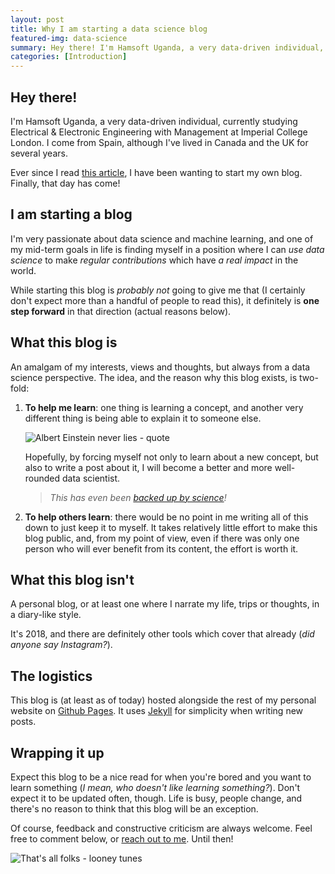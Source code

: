 ```yaml
---
layout: post
title: Why I am starting a data science blog
featured-img: data-science
summary: Hey there! I'm Hamsoft Uganda, a very data-driven individual, currently studying Electrical & Electronic Engineering with Management at Imperial College London. I'm interested in data science and machine learning. Read more to find out!
categories: [Introduction]
---
```


## Hey there!

I'm Hamsoft Uganda, a very data-driven individual, currently studying Electrical & Electronic Engineering with Management at Imperial College London. I come from Spain, although I've lived in Canada and the UK for several years.

Ever since I read [this article](https://medium.com/@racheltho/why-you-yes-you-should-blog-7d2544ac1045), I have been wanting to start my own blog. Finally, that day has come!

## I am starting a blog

I'm very passionate about data science and machine learning, and one of my mid-term goals in life is finding myself in a position where I can *use data science* to make *regular contributions* which have *a real impact* in the world.

While starting this blog is *probably not* going to give me that (I certainly don't expect more than a handful of people to read this), it definitely is **one step forward** in that direction (actual reasons below).

## What this blog is

An amalgam of my interests, views and thoughts, but always from a data science perspective. The idea, and the reason why this blog exists, is two-fold:

1. **To help me learn**: one thing is learning a concept, and another very different thing is being able to explain it to someone else.

	![Albert Einstein never lies - quote](https://blog.hamsoftug.com/assets/img/posts_contents/einstein-quote.jpg "Albert Einstain never lies")

	Hopefully, by forcing myself not only to learn about a new concept, but also to write a post about it, I will become a better and more well-rounded data scientist.

	> _This has even been [backed up by science](http://ideas.time.com/2011/11/30/the-protege-effect/)!_

2. **To help others learn**: there would be no point in me writing all of this down to just keep it to myself. It takes relatively little effort to make this blog public, and, from my point of view, even if there was only one person who will ever benefit from its content, the effort is worth it.

## What this blog isn't

A personal blog, or at least one where I narrate my life, trips or thoughts, in a diary-like style.

It's 2018, and there are definitely other tools which cover that already (*did anyone say Instagram?*).

## The logistics

This blog is (at least as of today) hosted alongside the rest of my personal website on [Github Pages](https://pages.github.com/). It uses [Jekyll](https://jekyllrb.com/) for simplicity when writing new posts.



## Wrapping it up

Expect this blog to be a nice read for when you're bored and you want to learn something (*I mean, who doesn't like learning something?*). Don't expect it to be updated often, though. Life is busy, people change, and there's no reason to think that this blog will be an exception.

Of course, feedback and constructive criticism are always welcome. Feel free to comment below, or [reach out to me](https://blog.hamsoftug.com/contact "Contact Me"). Until then!

![That's all folks - looney tunes](https://blog.hamsoftug.com/assets/img/posts_contents/thats-all-folks.jpg "That's all folks!")
